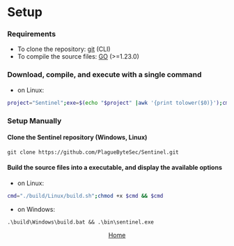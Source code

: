 # Setup

### Requirements

- To clone the repository: [git](https://git-scm.com/downloads) (CLI)
- To compile the source files: [GO](https://go.dev/doc/install) (>=1.23.0)

### Download, compile, and execute with a single command

- on Linux:
```bash
project="Sentinel";exe=$(echo "$project" |awk '{print tolower($0)}');cmd="./build/Linux/build.sh";git clone "https://github.com/PlagueByteSec/$project.git" && cd $project && chmod +x $cmd && $cmd && ./bin/$exe
```

### Setup Manually

#### Clone the Sentinel repository (Windows, Linux)

```
git clone https://github.com/PlagueByteSec/Sentinel.git
```

#### Build the source files into a executable, and display the available options

- on Linux:
```bash
cmd="./build/Linux/build.sh";chmod +x $cmd && $cmd
```

- on Windows:
```
.\build\Windows\build.bat && .\bin\sentinel.exe
```

<div align="center">
<a href="#">Home</a>
</div>